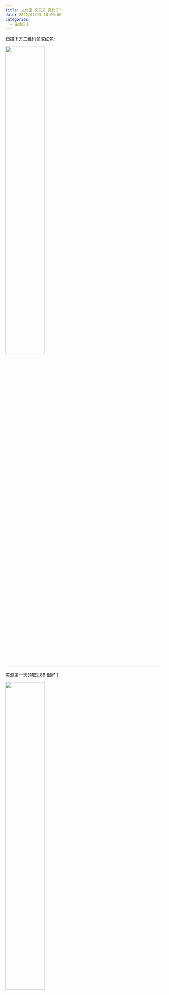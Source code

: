 ```yaml
---
title: 支付宝 又又又 撒比了!
date: 2022/07/15 10:00:00
categories:
  - 生活日志
---
```

  
扫描下方二维码领取红包:

<img src="https://resource.static.tencent.itan90.cn/202207/1657848753580286416.png" width="50%" height="50%">
<!--more-->

---------

实测第一天领取2.88 很好！

<img src="https://resource.static.tencent.itan90.cn/202207/1657849215894133879.jpg" width="50%" height="50%">